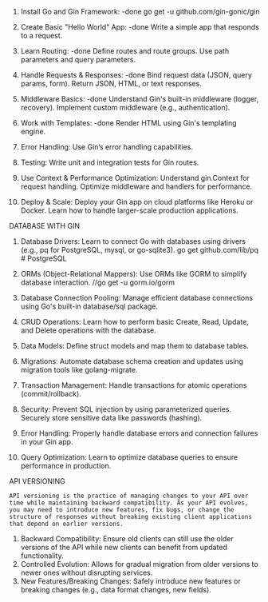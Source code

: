 1. Install Go and Gin Framework: -done
go get -u github.com/gin-gonic/gin

2. Create Basic "Hello World" App: -done
Write a simple app that responds to a request.

3. Learn Routing: -done
Define routes and route groups.
Use path parameters and query parameters.

4. Handle Requests & Responses: -done
Bind request data (JSON, query params, form).
Return JSON, HTML, or text responses.

5. Middleware Basics: -done
Understand Gin's built-in middleware (logger, recovery).
Implement custom middleware (e.g., authentication).

6. Work with Templates: -done
Render HTML using Gin's templating engine.

7. Error Handling:
Use Gin’s error handling capabilities.

8. Testing:
Write unit and integration tests for Gin routes.

9. Use Context & Performance Optimization:
Understand gin.Context for request handling.
Optimize middleware and handlers for performance.

10. Deploy & Scale:
Deploy your Gin app on cloud platforms like Heroku or Docker.
Learn how to handle larger-scale production applications.



DATABASE WITH GIN

1. Database Drivers:
Learn to connect Go with databases using drivers (e.g., pq for PostgreSQL, mysql, or go-sqlite3).
go get github.com/lib/pq  # PostgreSQL

2. ORMs (Object-Relational Mappers):
Use ORMs like GORM to simplify database interaction.
//go get -u gorm.io/gorm

3. Database Connection Pooling:
Manage efficient database connections using Go's built-in database/sql package.

4. CRUD Operations:
Learn how to perform basic Create, Read, Update, and Delete operations with the database.

5. Data Models:
Define struct models and map them to database tables.

6. Migrations:
Automate database schema creation and updates using migration tools like golang-migrate.

7. Transaction Management:
Handle transactions for atomic operations (commit/rollback).

8. Security:
Prevent SQL injection by using parameterized queries.
Securely store sensitive data like passwords (hashing).

9. Error Handling:
Properly handle database errors and connection failures in your Gin app.

10. Query Optimization:
Learn to optimize database queries to ensure performance in production.


API VERSIONING

    API versioning is the practice of managing changes to your API over time while maintaining backward compatibility. As your API evolves, you may need to introduce new features, fix bugs, or change the structure of responses without breaking existing client applications that depend on earlier versions.

1. Backward Compatibility: Ensure old clients can still use the older versions of the API while new clients can benefit from updated functionality.
2. Controlled Evolution: Allows for gradual migration from older versions to newer ones without disrupting services.
3. New Features/Breaking Changes: Safely introduce new features or breaking changes (e.g., data format changes, new fields).